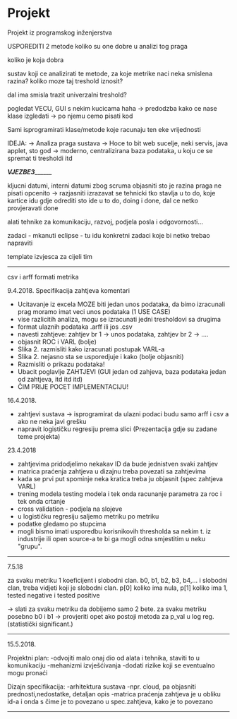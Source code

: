 # Projekt
Projekt iz programskog inženjerstva


USPOREDITI 2 metode
koliko su one dobre u analizi tog praga

koliko je koja dobra

sustav koji ce analizirati te metode,
za koje metrike naci neka smislena razina?
koliko moze taj treshold iznosit?

dal ima smisla trazit univerzalni treshold?

pogledat VECU, GUI s nekim kucicama haha
  -> predodzba kako ce nase klase izgledati
  -> po njemu cemo pisati kod
  
Sami isprogramirati klase/metode koje racunaju ten eke vrijednosti

IDEJA:
  -> Analiza praga sustava
  -> Hoce to bit web sucelje, neki servis, java applet, sto god
  -> moderno, centralizirana baza podataka, u koju ce se spremat ti tresholdi itd
 
 
_______________VJEZBE3_____________________ 

kljucni datumi, interni datumi zbog scruma
objasniti sto je razina praga
ne pisati opcenito -> razjasniti
izrazavat se tehnicki
tko stavlja u to do, koje kartice idu gdje
odrediti sto ide u to do, doing i done, dal ce netko provjeravati done

alati tehnike za komunikaciju, razvoj, podjela posla i odgovornosti...

zadaci - mkanuti eclipse
	- tu idu konkretni zadaci koje bi netko trebao napraviti

template izvjesca za cijeli tim

_______________________________________

csv i arff formati metrika



9.4.2018.
Specifikacija zahtjeva komentari
- Ucitavanje iz excela MOZE biti jedan unos podataka, da bimo izracunali prag moramo imat veci unos podataka (1 USE CASE)
- vise razlicitih analiza, mogu se izracunati jedni tresholdovi sa drugima 
- format ulaznih podataka .arff ili jos .csv
- navesti zahtjeve: zahtjev br 1 -> unos podataka, zahtjev br 2 -> ....
- objasnit ROC i VARL (bolje)
- Slika 2. razmisliti kako izracunati postupak VARL-a
- Slika 2. nejasno sta se usporedjuje i kako (bolje objasniti)
- Razmisliti o prikazu podataka!
- Ubacit poglavlje ZAHTJEVI (GUI jedan od zahjeva, baza podataka jedan od zahtjeva, itd itd itd)
- ČIM PRIJE POCET IMPLEMENTACIJU!


16.4.2018.

- zahtjevi sustava -> isprogramirat da ulazni podaci budu samo arff i csv a ako ne neka javi grešku
- napravit logističku regresiju prema slici (Prezentacija gdje su zadane teme projekta) 


23.4.2018

- zahtjevima pridodjelimo nekakav ID da bude jednistven svaki zahtjev
- matrica praćenja zahtjeva u dizajnu treba povezati sa zahtjevima
- kada se prvi put spominje neka kratica treba ju objasnit (spec zahtjeva VARL)
- trening modela testing modela i tek onda racunanje parametra za roc i tek onda crtanje
- cross validation - podjela na slojeve 
- u logističku regresiju saljemo metriku po metriku 
- podatke gledamo po stupcima 
- mogli bismo imati usporedbu korisnikovih thresholda sa nekim t. iz
	industrije ili open source-a te bi ga mogli odna smjestitim u neku "grupu".
	
	
---------------------------------------------------------------------------------------
7.5.18

za svaku metriku 1 koeficijent i slobodni clan. b0, b1, b2, b3, b4,... i slobodni clan, treba vidjeti koji je slobodni clan.
p[0] koliko ima nula, p[1] koliko ima 1, tested negative i tested positive

-> slati za svaku metriku da dobijemo samo 2 bete. za svaku metriku posebno b0 i b1
-> provjeriti opet ako postoji metoda za p_val u log reg. (statistički significant.)

-------------------------------------------------------------------------------------------------------------------------

15.5.2018.

Projektni plan:
	-odvojiti malo onaj dio od alata i tehnika, staviti to u komunikaciju
	-mehanizmi izvješćivanja
	-dodati rizike koji se eventualno mogu pronaći
	
Dizajn specifikacija:
	-arhitektura sustava -npr. cloud, pa objasniti prednosti,nedostatke, detaljan opis
	-matrica praćenja zahtjeva je u obliku id-a i onda s čime je to povezano u spec.zahtjeva, kako je to povezano
	
-------------------------------------------------------------------------------------------------------------------------

